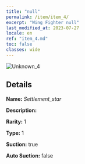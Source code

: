 ```yaml
---
title: "null"
permalink: /item/item_4/
excerpt: "Wing Fighter null"
last_modified_at: 2023-07-27
locale: en
ref: "item_4.md"
toc: false
classes: wide
---
```



 ![Unknown_4](/images/item/Settlement_star_p.png)



## Details

 **Name:** *Settlement_star* 

 **Description:** 

 **Rarity:** 1 

 **Type:** 1 

 **Suction:** true 

 **Auto Suction:** false 


